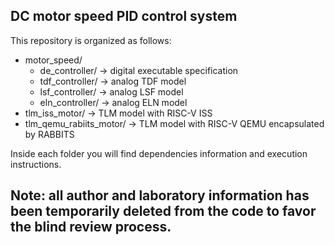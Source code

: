 ## DC motor speed PID control system

This repository is organized as follows: 
* motor_speed/
    * de_controller/  &rarr; digital executable specification
    * tdf_controller/  &rarr; analog TDF model
    * lsf_controller/  &rarr; analog LSF model
    * eln_controller/  &rarr; analog ELN model
* tlm_iss_motor/  &rarr; TLM model with RISC-V ISS
* tlm_qemu_rabiits_motor/  &rarr; TLM model with RISC-V QEMU encapsulated by RABBITS

Inside each folder you will find dependencies information and execution instructions.

## Note: all author and laboratory information has been temporarily deleted from the code to favor the blind review process. 